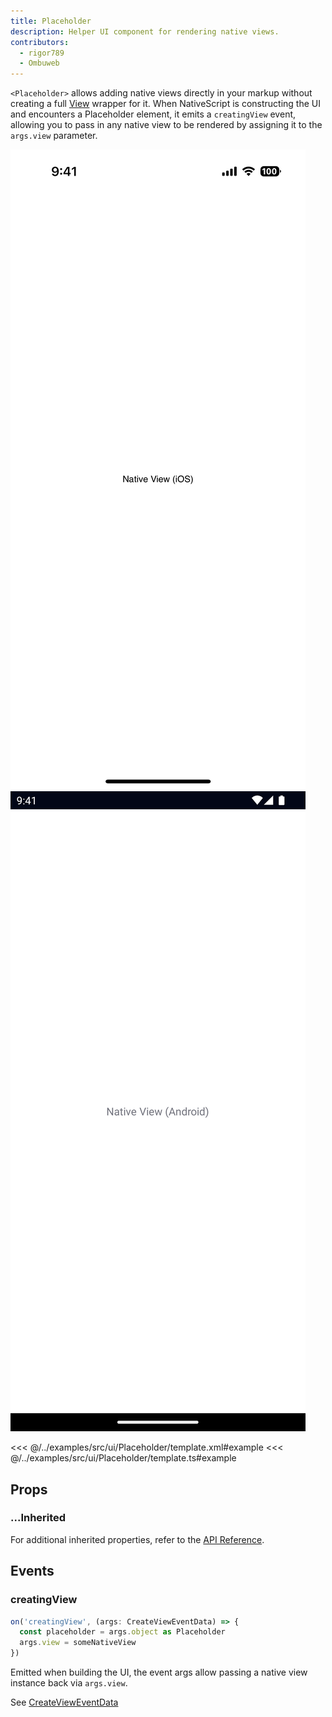 ```yaml
---
title: Placeholder
description: Helper UI component for rendering native views.
contributors:
  - rigor789
  - Ombuweb
---
```


`<Placeholder>` allows adding native views directly in your markup without creating a full [View](#) wrapper for it. When NativeScript is constructing the UI and encounters a Placeholder element, it emits a `creatingView` event, allowing you to pass in any native view to be rendered by assigning it to the `args.view` parameter.

<DeviceFrame type="ios">
<img src="../screenshots/ios/Placeholder.png"/>
</DeviceFrame>
<DeviceFrame type="android">
<img src="../screenshots/android/Placeholder.png"/>
</DeviceFrame>

<<< @/../examples/src/ui/Placeholder/template.xml#example
<<< @/../examples/src/ui/Placeholder/template.ts#example

## Props

### ...Inherited

For additional inherited properties, refer to the [API Reference](/api/class/Placeholder).

## Events

### creatingView

```ts
on('creatingView', (args: CreateViewEventData) => {
  const placeholder = args.object as Placeholder
  args.view = someNativeView
})
```

Emitted when building the UI, the event args allow passing a native view instance back via `args.view`.

See [CreateViewEventData](/api/interface/CreateViewEventData)
